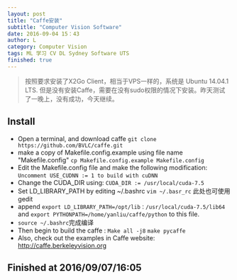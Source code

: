 ```yaml
---
layout: post
title: "Caffe安装"
subtitle: "Computer Vision Software"
date: 2016-09-04 15：43
author: L
category: Computer Vision
tags: ML 学习 CV DL Sydney Software UTS
finished: true
---
```


> 按照要求安装了X2Go Client，相当于VPS一样的，系统是 	Ubuntu 14.04.1 LTS.
但是没有安装Caffe，需要在没有sudo权限的情况下安装。昨天测试了一晚上，没有成功，今天继续。

## Install
- Open a terminal, and download caffe
`git clone https://github.com/BVLC/caffe.git`
- make a copy of Makefile.config.example using file name "Makefile.config"
  `cp Makefile.config.example Makefile.config`
- Edit the Makefile.config file and make the following modification:
  `Uncomment USE_CUDNN := 1 to build with cuDNN`
- Change the CUDA_DIR using:
  `CUDA_DIR := /usr/local/cuda-7.5`
- Set LD_LIBRARY_PATH by editing  ~/.bashrc
  `vim ~/.basr_rc` 此处也可使用gedit
- append  `export LD_LIBRARY_PATH=/opt/lib：/usr/local/cuda-7.5/lib64`  and `export PYTHONPATH=/home/yanliu/caffe/python` to this file.
- `source ~/.bashrc`完成编译
- Then begin to build the caffe :
  `Make all -j8`
  `make pycaffe`
- Also, check out the examples in Caffe website: http://caffe.berkeleyvision.org

## Finished at 2016/09/07/16:05
